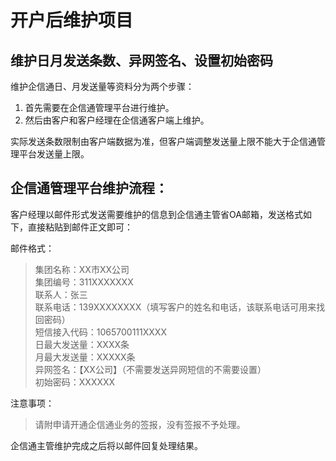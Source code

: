 # 开户后维护项目

## 维护日月发送条数、异网签名、设置初始密码  
维护企信通日、月发送量等资料分为两个步骤：  
1. 首先需要在企信通管理平台进行维护。  
2. 然后由客户和客户经理在企信通客户端上维护。  

实际发送条数限制由客户端数据为准，但客户端调整发送量上限不能大于企信通管理平台发送量上限。  

## 企信通管理平台维护流程：  
客户经理以邮件形式发送需要维护的信息到企信通主管省OA邮箱，发送格式如下，直接粘贴到邮件正文即可：  

邮件格式：  
>集团名称：XX市XX公司  
集团编号：311XXXXXXX  
联系人：张三  
联系电话：139XXXXXXXX（填写客户的姓名和电话，该联系电话可用来找回密码）  
短信接入代码：1065700111XXXX  
日最大发送量：XXXX条  
月最大发送量：XXXXX条  
异网签名：【XX公司】（不需要发送异网短信的不需要设置）  
初始密码：XXXXXX  

注意事项：
> 请附申请开通企信通业务的签报，没有签报不予处理。  

企信通主管维护完成之后将以邮件回复处理结果。  
